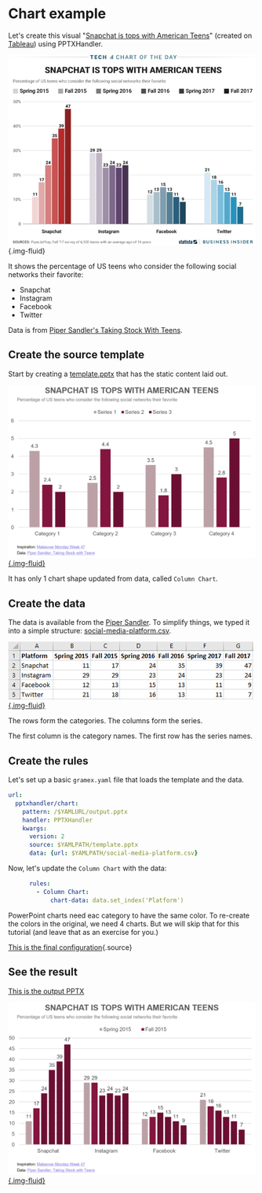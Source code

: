 # Chart example

Let's create this visual "[Snapchat is tops with American Teens](https://www.businessinsider.com/for-us-teens-snapchat-is-more-popular-than-instagram-twitter-charts-2017-10)"
(created on [Tableau](https://public.tableau.com/profile/makeover.monday#!/vizhome/MakeoverMondayWeek47/W47))
using PPTXHandler.

![Snapchat is tops with American teens](teen-social-media-usage.png){.img-fluid}

It shows the percentage of US teens who consider the following social networks their favorite:

- Snapchat
- Instagram
- Facebook
- Twitter

Data is from [Piper Sandler's Taking Stock With Teens](http://www.pipersandler.com/3col.aspx?id=5552).

## Create the source template

Start by creating a [template.pptx](template.pptx) that has the static content laid out.

[![Slide template](template.png){.img-fluid}](template.pptx)

It has only 1 chart shape updated from data, called `Column Chart`.

## Create the data

The data is available from the [Piper Sandler](http://www.pipersandler.com/3col.aspx?id=5552). To simplify things, we typed it into a simple structure: [social-media-platform.csv](social-media-platform.csv).

[![Data](data.png){.img-fluid}](social-media-platform.csv)

The rows form the categories. The columns form the series.

The first column is the category names. The first row has the series names.

## Create the rules

Let's set up a basic `gramex.yaml` file that loads the template and the data.

```yaml
url:
  pptxhandler/chart:
    pattern: /$YAMLURL/output.pptx
    handler: PPTXHandler
    kwargs:
      version: 2
      source: $YAMLPATH/template.pptx
      data: {url: $YAMLPATH/social-media-platform.csv}
```

Now, let's update the `Column Chart` with the data:

```yaml
      rules:
        - Column Chart:
            chart-data: data.set_index('Platform')
```

PowerPoint charts need eac category to have the same color. To re-create the colors in the original, we need 4 charts. But we will skip that for this tutorial (and leave that as an exercise for you.)

[This is the final configuration](gramex.yaml.source){.source}


## See the result

[This is the output PPTX](output.pptx)

[![Final Slide](output.png){.img-fluid}](output.pptx)
